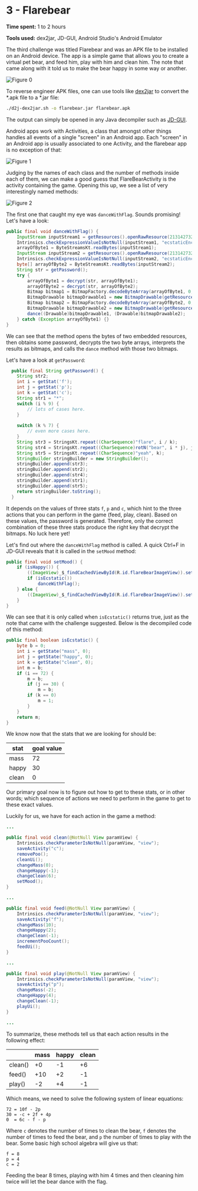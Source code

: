 3 - Flarebear
=============

**Time spent:** 1 to 2 hours

**Tools used:** dex2jar, JD-GUI, Android Studio's Android Emulator

The third challenge was titled Flarebear and was an APK file to be installed on an Android device. The app is a simple game that allows you to create a virtual pet bear, and feed him, play with him and clean him. The note that came along with it told us to make the bear happy in some way or another.

![Figure 0](screenshot.png)

To reverse engineer APK files, one can use tools like [dex2jar](https://github.com/pxb1988/dex2jar) to convert the *.apk file to a *.jar file:

```sh
./d2j-dex2jar.sh -o flarebear.jar flarebear.apk
```

The output can simply be opened in any Java decompiler such as [JD-GUI](http://java-decompiler.github.io/).

Android apps work with Activities, a class that amongst other things handles all events of a single "screen" in an Android app. Each "screen" in an Android app is usually associated to one Activity, and the flarebear app is no exception of that:

![Figure 1](jd-gui1.png)

Judging by the names of each class and the number of methods inside each of them, we can make a good guess that FlareBearActivity is the activity containing the game. Opening this up, we see a list of very interestingly named methods:

![Figure 2](jd-gui2.png)

The first one that caught my eye was `danceWithFlag`. Sounds promising! Let's have a look:

```java
public final void danceWithFlag() {
    InputStream inputStream1 = getResources().openRawResource(2131427328);
    Intrinsics.checkExpressionValueIsNotNull(inputStream1, "ecstaticEnc");
    arrayOfByte1 = ByteStreamsKt.readBytes(inputStream1);
    InputStream inputStream2 = getResources().openRawResource(2131427329);
    Intrinsics.checkExpressionValueIsNotNull(inputStream2, "ecstaticEnc2");
    byte[] arrayOfByte2 = ByteStreamsKt.readBytes(inputStream2);
    String str = getPassword();
    try {
        arrayOfByte1 = decrypt(str, arrayOfByte1);
        arrayOfByte2 = decrypt(str, arrayOfByte2);
        Bitmap bitmap1 = BitmapFactory.decodeByteArray(arrayOfByte1, 0, arrayOfByte1.length);
        BitmapDrawable bitmapDrawable1 = new BitmapDrawable(getResources(), bitmap1);
        Bitmap bitmap2 = BitmapFactory.decodeByteArray(arrayOfByte2, 0, arrayOfByte2.length);
        BitmapDrawable bitmapDrawable2 = new BitmapDrawable(getResources(), bitmap2);
        dance((Drawable)bitmapDrawable1, (Drawable)bitmapDrawable2);
    } catch (Exception arrayOfByte1) {}
}
```

We can see that the method opens the bytes of two embedded resources, then obtains some password, decrypts the two byte arrays, interprets the results as bitmaps, and calls the `dance` method with those two bitmaps. 

Let's have a look at `getPassword`:

```java
  public final String getPassword() {
    String str2;
    int i = getStat('f');
    int j = getStat('p');
    int k = getStat('c');
    String str1 = "*";
    switch (i % 9) {
        // lots of cases here.
    }
    
    switch (k % 7) {
        // even more cases here.
    } 
    String str3 = StringsKt.repeat((CharSequence)"flare", i / k);
    String str4 = StringsKt.repeat((CharSequence)rotN("bear", i * j), j * 2);
    String str5 = StringsKt.repeat((CharSequence)"yeah", k);
    StringBuilder stringBuilder = new StringBuilder();
    stringBuilder.append(str3);
    stringBuilder.append(str2);
    stringBuilder.append(str4);
    stringBuilder.append(str1);
    stringBuilder.append(str5);
    return stringBuilder.toString();
  }
```

It depends on the values of three stats `f`, `p` and `c`, which hint to the three actions that you can perform in the game (feed, play, clean). Based on these values, the password is generated. Therefore, only the correct combination of these three stats produce the right key that decrypt the bitmaps. No luck here yet!

Let's find out where the `danceWithFlag` method is called. A quick Ctrl+F in JD-GUI reveals that it is called in the `setMood` method:

```java
public final void setMood() {
    if (isHappy()) {
        ((ImageView)_$_findCachedViewById(R.id.flareBearImageView)).setTag("happy");
        if (isEcstatic())
            danceWithFlag(); 
    } else {
        ((ImageView)_$_findCachedViewById(R.id.flareBearImageView)).setTag("sad");
    } 
}
```

We can see that it is only called when `isEcstatic()` returns true, just as the note that came with the challenge suggested. Below is the decompiled code of this method:

```java
public final boolean isEcstatic() {
    byte b = 0;
    int i = getState("mass", 0);
    int j = getState("happy", 0);
    int k = getState("clean", 0);
    int m = b;
    if (i == 72) {
        m = b;
        if (j == 30) {
            m = b;
        if (k == 0)
            m = 1; 
        } 
    } 
    return m;
}
```

We know now that the stats that we are looking for should be:

| stat  | goal value |
|-------|------------|
| mass  | 72         |
| happy | 30         |
| clean | 0          |

Our primary goal now is to figure out how to get to these stats, or in other words; which sequence of actions we need to perform in the game to get to these exact values.

Luckily for us, we have for each action in the game a method:

```java
...

public final void clean(@NotNull View paramView) {
    Intrinsics.checkParameterIsNotNull(paramView, "view");
    saveActivity("c");
    removePoo();
    cleanUi();
    changeMass(0);
    changeHappy(-1);
    changeClean(6);
    setMood();
}

...

public final void feed(@NotNull View paramView) {
    Intrinsics.checkParameterIsNotNull(paramView, "view");
    saveActivity("f");
    changeMass(10);
    changeHappy(2);
    changeClean(-1);
    incrementPooCount();
    feedUi();
}

...

public final void play(@NotNull View paramView) {
    Intrinsics.checkParameterIsNotNull(paramView, "view");
    saveActivity("p");
    changeMass(-2);
    changeHappy(4);
    changeClean(-1);
    playUi();
}

...
```

To summarize, these methods tell us that each action results in the following effect:

|         | mass  | happy | clean |
|---------|-------|-------|-------|
| clean() | +0    | -1    | +6    |
| feed()  | +10   | +2    | -1    |
| play()  | -2    | +4    | -1    |

Which means, we need to solve the following system of linear equations:
```
72 = 10f - 2p
30 = -c + 2f + 4p
0  = 6c - f - p
```
Where `c` denotes the number of times to clean the bear, `f` denotes the number of times to feed the bear, and `p` the number of times to play with the bear. Some basic high school algebra will give us that:
```
f = 8
p = 4
c = 2
```

Feeding the bear 8 times, playing with him 4 times and then cleaning him twice will let the bear dance with the flag.